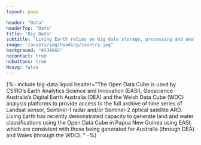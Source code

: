 ```yaml
---
layout: page

header: "Data"
headerTop: "Data"
title: "Big Data"
subtitle: "Living Earth relies on big data storage, processing and analytic platforms that facilitate online access to the full archive of time series of satellite radar and optical data in an analysis-ready-data (ARD) format. "
image: "/assets/img/heading/country.jpg"
background: "#234665"
nocontact: true
nobuttons: true
Nosvg: false
---
```


{%-
include big-data.liquid
header="The Open Data Cube is used by CSIRO’s Earth Analytics Science and Innovation (EASI), Geoscience Australia’s Digital Earth Australia (DEA) and the Welsh Data Cube (WDC) analysis platforms to provide access to the full archive of time series of Landsat sensor, Sentinel-1 radar and/or Sentinel-2 optical satellite ARD.
Living Earth has recently demonstrated capacity to generate land and water classifications using the Open Data Cube in Papua New Guinea using EASI, which are consistent with those being generated for Australia (through DEA) and Wales (through the WDC). "
-%}
